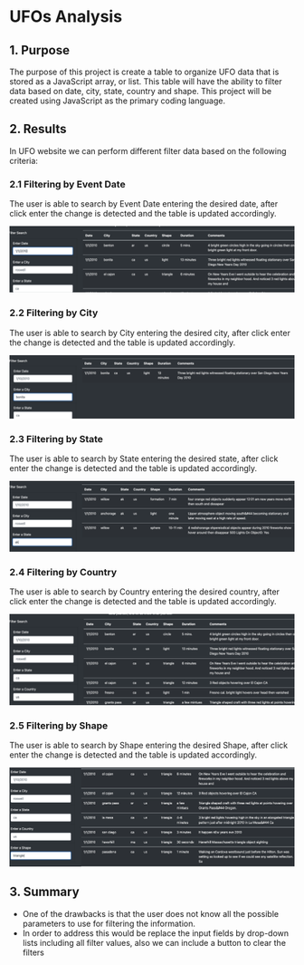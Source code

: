 # UFOs Analysis

## 1. Purpose
The purpose of this project is create a table to organize UFO data that is stored as a JavaScript array, or list. This table will have the ability to filter data based on date, city, state, country and shape. This project will be created using JavaScript as the primary coding language.

## 2. Results
In UFO website we can perform different filter data based on the following criteria:

### 2.1 Filtering by Event Date

The user is able to search by Event Date entering the desired date, after click enter the change is detected and the table is updated accordingly.

<p align="center">
  <img  src="/Resources/Filter_date.png">
</p>

### 2.2 Filtering by City

The user is able to search by City entering the desired city, after click enter the change is detected and the table is updated accordingly.
<p align="center">
  <img  src="/Resources/Filter_City.png">
</p>

### 2.3 Filtering by State

The user is able to search by State entering the desired state, after click enter the change is detected and the table is updated accordingly.
<p align="center">
  <img  src="/Resources/Filter_State.png">
</p>

### 2.4 Filtering by Country

The user is able to search by Country entering the desired country, after click enter the change is detected and the table is updated accordingly.
<p align="center">
  <img  src="/Resources/Filter_Country.png">
</p>

### 2.5 Filtering by Shape

The user is able to search by Shape entering the desired Shape, after click enter the change is detected and the table is updated accordingly.
<p align="center">
  <img  src="/Resources/Filter_Shape.png">
</p>

## 3. Summary
* One of the drawbacks is that the user does not know all the possible parameters to use for filtering the information.
* In order to address this would be replace the input fields by drop-down lists including all filter values, also we can include a  button to clear the filters 
